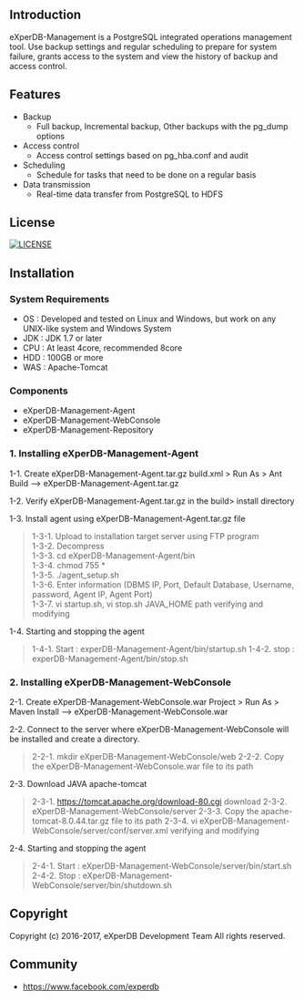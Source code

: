## Introduction
eXperDB-Management is a PostgreSQL integrated operations management tool. Use backup settings and regular scheduling to prepare for system failure, grants access to the system and view the history of backup and access control.


## Features
* Backup
  - Full backup, Incremental backup, Other backups with the pg_dump options
* Access control
  - Access control settings based on pg_hba.conf and audit 
* Scheduling
  - Schedule for tasks that need to be done on a regular basis
* Data transmission
  - Real-time data transfer from PostgreSQL to HDFS


## License
[![LICENSE](https://img.shields.io/badge/LICENSE-GPLv3-ff69b4.svg)](https://github.com/experdb/eXperDB-Management/blob/master/LICENSE)


## Installation
### System Requirements
* OS : Developed and tested on Linux and Windows, but work on any UNIX-like system and Windows System
* JDK : JDK 1.7 or later
* CPU : At least 4core, recommended 8core
* HDD : 100GB or more
* WAS : Apache-Tomcat

### Components
* eXperDB-Management-Agent
* eXperDB-Management-WebConsole
* eXperDB-Management-Repository

### 1. Installing eXperDB-Management-Agent
1-1. Create eXperDB-Management-Agent.tar.gz
build.xml > Run As > Ant Build --> eXperDB-Management-Agent.tar.gz

1-2. Verify eXperDB-Management-Agent.tar.gz in the build> install directory

1-3. Install agent using eXperDB-Management-Agent.tar.gz file    
>1-3-1. Upload to installation target server using FTP program    
>1-3-2. Decompress    
>1-3-3. cd eXperDB-Management-Agent/bin    
>1-3-4. chmod 755 *    
>1-3-5. ./agent_setup.sh    
>1-3-6. Enter information (DBMS IP, Port, Default Database, Username, password, Agent IP, Agent Port)    
>1-3-7. vi startup.sh, vi stop.sh JAVA_HOME path verifying and modifying    

1-4. Starting and stopping the agent    
>1-4-1. Start : experDB-Management-Agent/bin/startup.sh
>1-4-2. stop : experDB-Management-Agent/bin/stop.sh 



### 2. Installing eXperDB-Management-WebConsole
2-1. Create eXperDB-Management-WebConsole.war
Project > Run As > Maven Install --> eXperDB-Management-WebConsole.war

2-2. Connect to the server where eXperDB-Management-WebConsole will be installed and create a directory.
>2-2-1. mkdir eXperDB-Management-WebConsole/web
>2-2-2. Copy the eXperDB-Management-WebConsole.war file to its path

2-3. Download JAVA apache-tomcat 
>2-3-1. https://tomcat.apache.org/download-80.cgi download
>2-3-2. eXperDB-Management-WebConsole/server
>2-3-3. Copy the apache-tomcat-8.0.44.tar.gz file to its path
>2-3-4. vi eXperDB-Management-WebConsole/server/conf/server.xml verifying and modifying 

2-4. Starting and stopping the agent    
>2-4-1. Start : eXperDB-Management-WebConsole/server/bin/start.sh
>2-4-2. Stop : eXperDB-Management-WebConsole/server/bin/shutdown.sh  



## Copyright
Copyright (c) 2016-2017, eXperDB Development Team
All rights reserved.


## Community
* https://www.facebook.com/experdb

